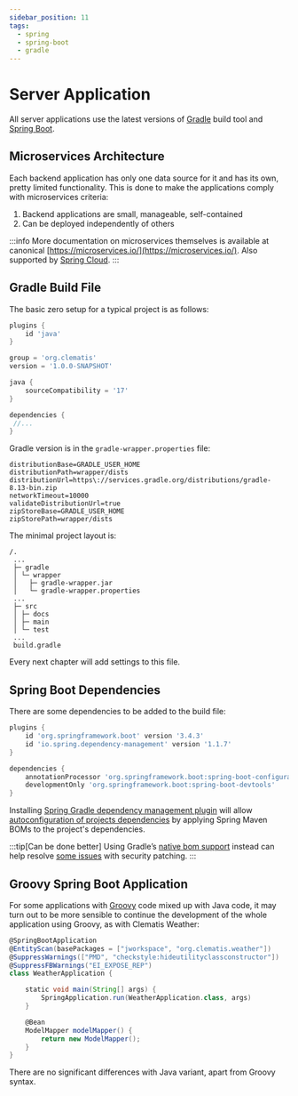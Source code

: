 ```yaml
---
sidebar_position: 11
tags:
  - spring
  - spring-boot
  - gradle
---
```


# Server Application

All server applications use the latest versions of [Gradle](https://gradle.org/)
build tool and [Spring Boot](https://spring.io/projects/spring-boot).

## Microservices Architecture

Each backend application has only one data source for it and has its own,
pretty limited functionality. This is done to make the applications comply
with microservices criteria:

1. Backend applications are small, manageable, self-contained
2. Can be deployed independently of others

:::info
More documentation on microservices themselves is available at canonical
[https://microservices.io/](https://microservices.io/). Also supported
by [Spring Cloud](https://spring.io/cloud).
:::


## Gradle Build File

The basic zero setup for a typical project is as follows:

````gradle title="build.gradle"
plugins {
    id 'java'    
}

group = 'org.clematis'
version = '1.0.0-SNAPSHOT'

java {
    sourceCompatibility = '17'
}

dependencies {
 //...
}    
````
Gradle version is in the `gradle-wrapper.properties` file:
````
distributionBase=GRADLE_USER_HOME
distributionPath=wrapper/dists
distributionUrl=https\://services.gradle.org/distributions/gradle-8.13-bin.zip
networkTimeout=10000
validateDistributionUrl=true
zipStoreBase=GRADLE_USER_HOME
zipStorePath=wrapper/dists

````
The minimal project layout is:
````
/.
 ...
 ├─ gradle
 │ └─ wrapper
 │   ├─ gradle-wrapper.jar
 │   └─ gradle-wrapper.properties
 ... 
 ├─ src
 │ ├─ docs
 │ ├─ main
 │ └─ test
 ...
 build.gradle 
````
Every next chapter will add settings to this file.

## Spring Boot Dependencies

There are some dependencies to be added to the build file:

````gradle title="build.gradle"
plugins {
    id 'org.springframework.boot' version '3.4.3'
    id 'io.spring.dependency-management' version '1.1.7'   
}

dependencies {
    annotationProcessor 'org.springframework.boot:spring-boot-configuration-processor'
    developmentOnly 'org.springframework.boot:spring-boot-devtools'
}  
````
Installing [Spring Gradle dependency management plugin](https://plugins.gradle.org/plugin/io.spring.dependency-management)
will allow [autoconfiguration of projects dependencies](https://docs.spring.io/spring-boot/gradle-plugin/managing-dependencies.html)
by applying Spring Maven BOMs to the project's dependencies.    

:::tip[Can be done better]
Using Gradle’s [native bom support](https://docs.spring.io/spring-boot/gradle-plugin/managing-dependencies.html#managing-dependencies.gradle-bom-support) instead can help resolve
[some issues](https://nexocode.com/blog/posts/spring-dependencies-in-gradle/) with 
security patching.
:::

## Groovy Spring Boot Application

For some applications with [Groovy](https://groovy-lang.org/) code mixed up with Java code, it may 
turn out to be more sensible to continue the development of the whole
application using Groovy, as with Clematis Weather:

````groovy
@SpringBootApplication
@EntityScan(basePackages = ["jworkspace", "org.clematis.weather"])
@SuppressWarnings(["PMD", "checkstyle:hideutilityclassconstructor"])
@SuppressFBWarnings("EI_EXPOSE_REP")
class WeatherApplication {

    static void main(String[] args) {
        SpringApplication.run(WeatherApplication.class, args)
    }

    @Bean
    ModelMapper modelMapper() {
        return new ModelMapper();
    }
}
````
There are no significant differences with Java variant, apart from Groovy syntax.

